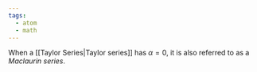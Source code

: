 ```yaml
---
tags:
  - atom
  - math
---
```

When a [[Taylor Series|Taylor series]] has $\alpha = 0$, it is also referred to as a *Maclaurin series*.